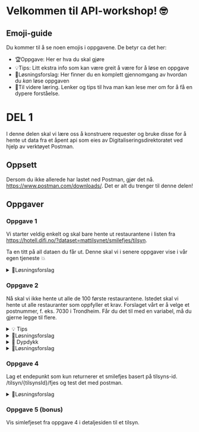 # Velkommen til API-workshop! 🤓

## Emoji-guide

Du kommer til å se noen emojis i oppgavene. De betyr ca det her:

- 🏆Oppgave: Her er hva du skal gjøre
- 💡Tips: Litt ekstra info som kan være greit å være for å løse en oppgave
- 🚨Løsningsforslag: Her finner du en komplett gjennomgang av hvordan du _kan_ løse oppgaven
- 🧠Til videre læring. Lenker og tips til hva man kan lese mer om for å få en dypere forståelse.

# DEL 1

I denne delen skal vi lære oss å konstruere requester og bruke disse for å hente ut data fra et åpent api som eies av Digitaliseringsdirektoratet ved hjelp av verktøyet Postman. 

## Oppsett

Dersom du ikke allerede har lastet ned Postman, gjør det nå. https://www.postman.com/downloads/. Det er alt du trenger til denne delen!

## Oppgaver

### Oppgave 1

Vi starter veldig enkelt og skal bare hente ut restaurantene i listen fra https://hotell.difi.no/?dataset=mattilsynet/smilefjes/tilsyn. 

Ta en titt på all dataen du får ut. Denne skal vi i senere oppgaver vise i vår egen tjeneste 💥

<details><summary>🚨Løsningsforslag</summary>
Pass på at du gjør en get request og legg inn urlen under

```ts
https://hotell.difi.no/api/json/mattilsynet/smilefjes/tilsyn
```

</details>


### Oppgave 2

Nå skal vi ikke hente ut alle de 100 første restaurantene. Istedet skal vi hente ut alle restauranter som oppfyller et krav. Forslaget vårt er å velge et postnummer, f. eks. 7030 i Trondheim. Får du det til med en variabel, må du gjerne legge til flere.

<details><summary>💡 Tips</summary>
Vi må huske på å ha med ```?``` før våre parametere
</details>

<details><summary>🚨Løsningsforslag</summary>
Bytt ut urlen i oppgave 1 med den under

```ts
https://hotell.difi.no/api/json/mattilsynet/smilefjes/tilsyn?postnr=7030

</details>

### Konklusjon

Godt jobbet! Nå er du ferdig med del 1 og har lært deg å gjøre enkle kall til et åpent api 💯


# DEL 2

I denne delen skal vi ta det et hakk videre. Nå skal vi se på hvordan vi kan konsumere data fra et eksisterende api inn vår egen frontend-applikasjon.
##TODO Skrive noe om applikasjonen og hva den gjør.

## Oppsett

Før vi starter. Om du ikke har gjort det allerede må du klone dette repoet. https://github.com/bekk/api-workshop/

Om du ikke har jobbet med git og github kan du lese mer om [git](https://git-scm.com/book/en/v2), og hvordan man kloner repoer fra [GitHub](https://docs.github.com/en/github/creating-cloning-and-archiving-repositories/cloning-a-repository-from-github/cloning-a-repository). Om du bare vil komme i gang kan [Github Desktop](https://desktop.github.com/) være en fin løsning.

Når du har fått klonet repoet åpner du det i en egnet editor. Om du ikke har en installert er [Visual Studio Code](https://code.visualstudio.com/) en av de mest populære.

Åpne en terminal og naviger til rootmappen av repoet. Her må du kjøre et to kommandoer for å få applikasjonen til å starte.
Først må vi laste ned alle pakker applikasjonen trenger for å starte. Dette gjøres ved å kjøre denne kommandoen.

```bash
npm install
```

Deretter skal vi starte opp applikasjonen med:

```bash
npm run start
```

Når applikasjonen starter skal nettleseren din automatisk åpnes med applikasjonen. Om den ikke gjør det kan du gå inn på nettadressen http://localhost:3000/

## Oppgaver

Når du trykker på "Hent tilsyn" i appen skjer det ingenting. Dette er fordi vi må koble sammen frontend med backend.

### Oppgave 1

Finn filen `oppgave1.ts`. Her skal vi gjøre applikasjonen i stand til å hente en liste med tilsyn.

<details><summary>🚨Løsningsforslag</summary>
Bytt ut innholdet i url-variablen til dette.

```ts
const url = "https://smilefjes.herokuapp.com/tilsyn";
```

</details>

Når du har fått løst oppgaven skal appen vise en liste med tilsyn. Dette er fint, men vi vil gjerne kun hente dataen vi faktisk har lyst på. Dette skal vi se videre på i oppgave 2.

<details><summary>🧠 Dypdykk</summary>
Om du så litt etter la du merke til at vi brukte fetch til å hente data. Om du har lyst til å lage flere webapplikasjoner som henter data fra web kommer du garantert til å ha nytte av å kunne mer om dette. MDN har en fin guide [her](https://developer.mozilla.org/en-US/docs/Web/API/Fetch_API).

```ts
fetch("http://example.com/movies.json")
  .then((response) => response.json())
  .then((data) => console.log(data));
```

</details>

### Oppgave 2

Finn filen `oppgave2.ts`. Her skal vi gjøre applikasjonen i stand til å hente ut kun de tilsynene vi har lyst på ved å bruke query params.

<details><summary>💡 Tips</summary>

#### Query Params

Husk at queryparams legges til på slutten av url'en på følgende format `?variabel1=verdiPåVariabel1&variabel2=verdiPåvariabel2`.

En hel url på da seende ut som dette.

```ts
"http://example.com/movies?year=2021&genre=thriller";
```

#### String/tekststreng i javascript

Det finnes mange måter å håndtere tekststrenger med variabler i javascript. Den letteste er kanskje å bare plusse alle de ulike strengene sammen på denne måten:

```js
const year = "2021";
const genre = "thriller";

const url =
  "http://example.com/movies?" + "year=" + year + "&" + "genre=" + genre;
```

Men javascript har også noe som heter Template literals. Dette pleier ofte å bli ganske mye lettere å lese når det blir flere variabler. Her er akkurat samme tekststreng ved bruk Template literals. Legg merke til bruk av back tics `

```js
const year = "2021";
const genre = "thriller";

const url = `http://example.com/movies?year=${year}&genre=${genre}`;
```

</details>

<details><summary>🚨Løsningsforslag</summary>
Bytt ut innholdet i url-variablen til dette.

```ts
const url = `https://smilefjes.herokuapp.com/tilsyn?postnummer=${postnummer}&poststed=${poststed}&smilefjes=${smilefjes}`;
```

</details>

<details><summary>🧠 Dypdykk</summary>
Du kan gjøre ganske mye kult med Template literals. Ta en titt [her](https://developer.mozilla.org/en-US/docs/Web/JavaScript/Reference/Template_literals) for meg eksempler.
</details>

### Oppgave 3

Nå har vi gjort applikasjonen i stand til ikke bare hente tilsyn, men også hente de tilsynene vi har lyst på basert på query parameterne vi sender inn. Nå skal vi se på hvordan vi kan gå frem får å hente ut detaljer om et tilsyn. Finn filen `oppgave3.ts` for å løse dette.

<details><summary>💡 Tips</summary>
For å løse oppgaven må du ta i bruke et stiparameter (path-params). Stiparametre brukes ofte ved at man sender inn id'en til ressursen man har lyst til å hente. Sti parametre legges til på slutten av stien følgende format `/stiParameter`.

En hel url på da seende ut som dette.

```ts
"http://example.com/movie/123";
```

</details>

<details><summary>🚨Løsningsforslag</summary>
Bytt ut innholdet i url-variablen til dette.

```ts
const url = `https://smilefjes.herokuapp.com/tilsyn/${tilsynId}`;
```

</details>

### Konklusjon

Gratulerer! 🎉 Du har nå fått koblet sammen frontend med et eksisterende api, og er nå ferdig med del to av workshopen.

# DEL 3

I del 3 skal vi se på hvordan en backend kan fungere. Vi kommer til å kjøre vår egen backend lokalt på maskinen.

## Oppgaver

På samme måte som i del 2 må vi laste ned, installere og kjøre opp backend. Kildekoden til backend finner du på [https://github.com/bekk/api-workshop-backend](https://github.com/bekk/api-workshop-backend).

Klon repoet og installer programvaren på [samme måte som i del 2](https://github.com/bekk/api-workshop#oppsett). Husk å bytt URL!

Etter prosjektet er lastet ned naviger til backend-mappen og kjør npm install for å installere programvaren, og npm run start for å starte backend.

```bash
npm install
npm run start
```

Når man kjører "npm run start" vil backend vil starte opp lokalt på http://localhost:3003 
Verifisert at backend kjører ved å se at meldingen "Cannot GET /" dukker opp når du åpner http://localhost:3003 i nettleseren. 

### Oppgave 1

I del 1 brukte vi Postman for å kjøre requests mot en tjeneste ute på internett. Nå skal vi bruke bruke postman for å hente data fra vår backend som kjører lokalt på maskinen. Bytt ut URL fra del 1 til å gå mot vår lokale backend.

<details><summary>🚨Løsningsforslag</summary>
Sett endepunkt-URL i postman til å være `http://localhost:3003/tilsyn`

</details>


### Oppgave 2
Bytt ut endepunktene i frontend-løsningen til å gå mot den lokale backend-tjenesten.

<details><summary>🚨Løsningsforslag</summary>
I filen `oppgave1.ts` i frontend-prosjektet sett url-variabelen til å være:

```ts
const url = "http://localhost:3003/tilsyn";
```

I filen `oppgave2.ts` i frontend-prosjektet sett url-variabelen til å være:

```ts
const url = `http://localhost:3003/tilsyn?postnummer=${postnummer}&poststed=${poststed}&smilefjes=${smilefjes}`;
```

I filen `oppgave3.ts` i frontend-prosjektet sett url-variabelen til å være:

```ts
const url = `http://localhost:3003/tilsyn/${tilsynId}`;
```

</details>


### Oppgave 3
Lag et nytt endepunkt i backend `/hei` som returnerer `"hei"`. Verifiser at det fungerer med å bruke postman.

</details>

<details><summary>🧠 Dypdykk</summary>
...
</details>

<details><summary>🚨Løsningsforslag</summary>
I `app.js` filen legg til:

```js
app.get("/hei", (req, res) => {
  res.send("hei");
});
```

og test endepunktet med postman mot http://localhost:3003/hei og sjekk at reponsen er "hei"

</details>


### Oppgave 4
Lag et endepunkt som kun returnerer et smilefjes basert på tilsyns-id. /tilsyn/{tilsynsId}/fjes og test det med postman.

<details><summary>🚨Løsningsforslag</summary>
I `app.js` filen legg til:

```js
app.get("/tilsyn/:tilsynsId/fjes", (req, res) => {
  const tilsyn = tilsynsListe.find((tilsyn) => {
    return tilsyn.tilsynsId.toString() == req.params.tilsynsId;
  });
  
  var fjes;
  if (tilsyn.smilefjes === "BLID") {
    fjes = ":)";
  } else if (tilsyn.smilefjes === "NØYTRAL") {
    fjes = ":|";
  } else {
    fjes = ":(";
  }

  res.send(fjes);
});
```

og test endepunktet med postman mot `http://localhost:3003/tilsyn/935d9947-2304-4e72-a57c-7f9f03081a1d/fjes`

</details>

### Oppgave 5 (bonus)
Vis simlefjeset fra oppgave 4 i detaljesiden til et tilsyn.

